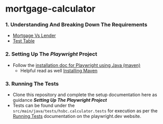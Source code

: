 # mortgage-calculator

### 1. Understanding And Breaking Down The Requirements
- [Mortgage Vs Lender](https://drive.google.com/file/d/1aTzuKJjPKleCiH0P_eeVcH2RTi-A5yZl/view?usp=sharing)
- [Test Table](https://docs.google.com/spreadsheets/d/1ylQhPdgWgxmX1WwW-__SO05X9HXZVLSAV20Pj83LbY0/edit?usp=sharing)

### 2. Setting Up The _Playwright_ Project

- Follow the [installation doc for Playwright using Java (maven)](https://playwright.dev/java/docs/intro)
  - Helpful read as well [Installing Maven](https://mkyong.com/maven/install-maven-on-mac-osx/)

### 3. Running The Tests

- Clone this repository and complete the setup documentation here as guidance **_Setting Up The _Playwright_ Project_**
- Tests can be found under the `src/main/java/tests/hsbc.calculator.tests` for execution as per the [Running Tests](https://playwright.dev/java/docs/running-tests) documentation on the playwright.dev website.